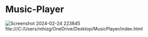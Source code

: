 # Music-Player
![Screenshot 2024-02-24 223845](https://github.com/MhizGordon/Music-Player/assets/82785082/4a8baf1f-42df-4607-b09a-f8a6ac9f828d)
file:///C:/Users/mhizg/OneDrive/Desktop/MusicPlayer/index.html

